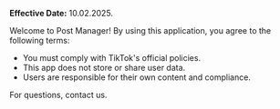 **Effective Date:** 10.02.2025.

Welcome to Post Manager! By using this application, you agree to the following terms:

- You must comply with TikTok's official policies.
- This app does not store or share user data.
- Users are responsible for their own content and compliance.

For questions, contact us.
